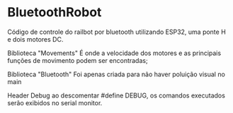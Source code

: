 # BluetoothRobot
 Código de controle do railbot por bluetooth utilizando ESP32, uma ponte H e dois motores DC.

Biblioteca "Movements"
É onde a velocidade dos motores e as principais funções de movimento podem ser encontradas;

Biblioteca "Bluetooth"
Foi apenas criada para não haver poluição visual no main

Header Debug
ao descomentar #define DEBUG, os comandos executados serão exibidos no serial monitor.
